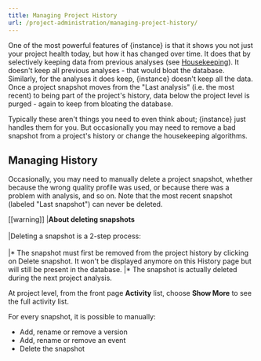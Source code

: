 ```yaml
---
title: Managing Project History
url: /project-administration/managing-project-history/
---
```


One of the most powerful features of {instance} is that it shows you not just your project health today, but how it has changed over time. It does that by selectively keeping data from previous analyses (see [Housekeeping](/instance-administration/housekeeping/)). It doesn't keep all previous analyses - that would bloat the database. Similarly, for the analyses it does keep, {instance} doesn't keep all the data. Once a project snapshot moves from the "Last analysis" (i.e. the most recent) to being part of the project's history, data below the project level is purged - again to keep from bloating the database.

Typically these aren't things you need to even think about; {instance} just handles them for you. But occasionally you may need to remove a bad snapshot from a project's history or change the housekeeping algorithms.

## Managing History
Occasionally, you may need to manually delete a project snapshot, whether because the wrong quality profile was used, or because there was a problem with analysis, and so on. Note that the most recent snapshot (labeled "Last snapshot") can never be deleted.

[[warning]]
|**About deleting snapshots**<br/><br/>
|Deleting a snapshot is a 2-step process:<br/><br/>
|* The snapshot must first be removed from the project history by clicking on Delete snapshot. It won't be displayed anymore on this History page but will still be present in the database.
|* The snapshot is actually deleted during the next project analysis.

At project level, from the front page **Activity** list, choose **Show More** to see the full activity list.

For every snapshot, it is possible to manually:

* Add, rename or remove a version
* Add, rename or remove an event
* Delete the snapshot
